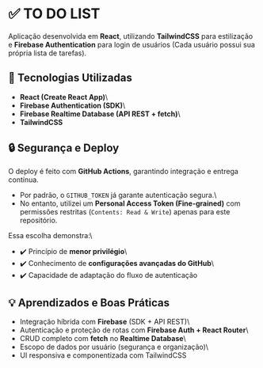 # ✅ TO DO LIST

Aplicação desenvolvida em **React**, utilizando
**TailwindCSS** para estilização e **Firebase Authentication** para
login de usuários (Cada usuário possui sua própria lista de tarefas).

## 🚀 Tecnologias Utilizadas

-   **React (Create React App)**\
-   **Firebase Authentication (SDK)**\
-   **Firebase Realtime Database (API REST + fetch)**\
-   **TailwindCSS**

## 🔒 Segurança e Deploy

O deploy é feito com **GitHub Actions**, garantindo integração e entrega
contínua.

-   Por padrão, o `GITHUB_TOKEN` já garante autenticação segura.\
-   No entanto, utilizei um **Personal Access Token (Fine-grained)** com
    permissões restritas (`Contents: Read & Write`) apenas para este
    repositório.

Essa escolha demonstra:\
- ✔️ Princípio de **menor privilégio**\
- ✔️ Conhecimento de **configurações avançadas do GitHub**\
- ✔️ Capacidade de adaptação do fluxo de autenticação

## 💡 Aprendizados e Boas Práticas

-   Integração híbrida com **Firebase** (SDK + API REST)\
-   Autenticação e proteção de rotas com **Firebase Auth + React
    Router**\
-   CRUD completo com **fetch** no **Realtime Database**\
-   Escopo de dados por usuário (segurança e organização)\
-   UI responsiva e componentizada com TailwindCSS